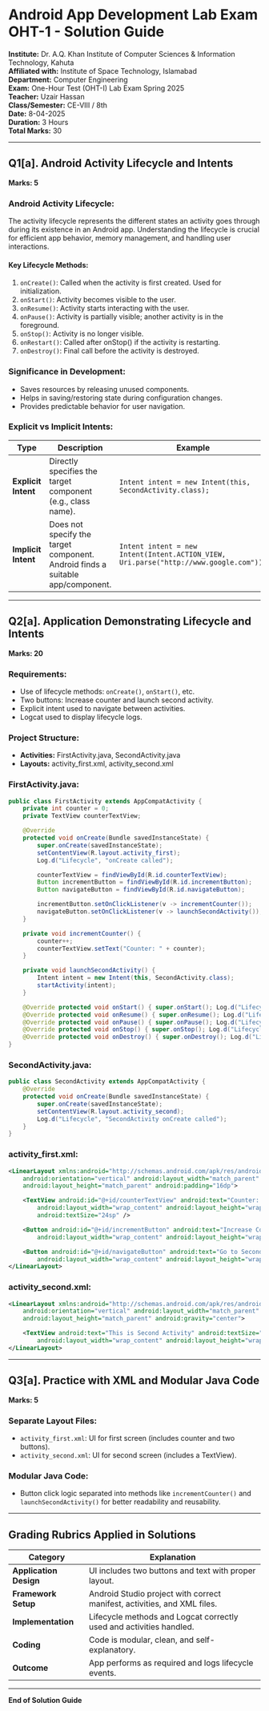 
# **Android App Development Lab Exam OHT-1 - Solution Guide**

**Institute:** Dr. A.Q. Khan Institute of Computer Sciences & Information Technology, Kahuta  
**Affiliated with:** Institute of Space Technology, Islamabad  
**Department:** Computer Engineering  
**Exam:** One-Hour Test (OHT-I) Lab Exam Spring 2025  
**Teacher:** Uzair Hassan  
**Class/Semester:** CE-VIII / 8th  
**Date:** 8-04-2025  
**Duration:** 3 Hours  
**Total Marks:** 30  

---

## **Q1[a]. Android Activity Lifecycle and Intents**  
**Marks: 5**  

### **Android Activity Lifecycle:**  
The activity lifecycle represents the different states an activity goes through during its existence in an Android app. Understanding the lifecycle is crucial for efficient app behavior, memory management, and handling user interactions.  

#### **Key Lifecycle Methods:**  
1. `onCreate()`: Called when the activity is first created. Used for initialization.
2. `onStart()`: Activity becomes visible to the user.
3. `onResume()`: Activity starts interacting with the user.
4. `onPause()`: Activity is partially visible; another activity is in the foreground.
5. `onStop()`: Activity is no longer visible.
6. `onRestart()`: Called after onStop() if the activity is restarting.
7. `onDestroy()`: Final call before the activity is destroyed.

### **Significance in Development:**  
- Saves resources by releasing unused components.
- Helps in saving/restoring state during configuration changes.
- Provides predictable behavior for user navigation.

### **Explicit vs Implicit Intents:**  

| Type        | Description | Example |
|-------------|-------------|---------|
| **Explicit Intent** | Directly specifies the target component (e.g., class name). | `Intent intent = new Intent(this, SecondActivity.class);` |
| **Implicit Intent** | Does not specify the target component. Android finds a suitable app/component. | `Intent intent = new Intent(Intent.ACTION_VIEW, Uri.parse("http://www.google.com"));` |

---

## **Q2[a]. Application Demonstrating Lifecycle and Intents**  
**Marks: 20**  

### **Requirements:**  
- Use of lifecycle methods: `onCreate()`, `onStart()`, etc.  
- Two buttons: Increase counter and launch second activity.  
- Explicit intent used to navigate between activities.  
- Logcat used to display lifecycle logs.  

### **Project Structure:**  
- **Activities:** FirstActivity.java, SecondActivity.java  
- **Layouts:** activity_first.xml, activity_second.xml  

### **FirstActivity.java:**  
```java
public class FirstActivity extends AppCompatActivity {
    private int counter = 0;
    private TextView counterTextView;

    @Override
    protected void onCreate(Bundle savedInstanceState) {
        super.onCreate(savedInstanceState);
        setContentView(R.layout.activity_first);
        Log.d("Lifecycle", "onCreate called");

        counterTextView = findViewById(R.id.counterTextView);
        Button incrementButton = findViewById(R.id.incrementButton);
        Button navigateButton = findViewById(R.id.navigateButton);

        incrementButton.setOnClickListener(v -> incrementCounter());
        navigateButton.setOnClickListener(v -> launchSecondActivity());
    }

    private void incrementCounter() {
        counter++;
        counterTextView.setText("Counter: " + counter);
    }

    private void launchSecondActivity() {
        Intent intent = new Intent(this, SecondActivity.class);
        startActivity(intent);
    }

    @Override protected void onStart() { super.onStart(); Log.d("Lifecycle", "onStart called"); }
    @Override protected void onResume() { super.onResume(); Log.d("Lifecycle", "onResume called"); }
    @Override protected void onPause() { super.onPause(); Log.d("Lifecycle", "onPause called"); }
    @Override protected void onStop() { super.onStop(); Log.d("Lifecycle", "onStop called"); }
    @Override protected void onDestroy() { super.onDestroy(); Log.d("Lifecycle", "onDestroy called"); }
}
```

### **SecondActivity.java:**  
```java
public class SecondActivity extends AppCompatActivity {
    @Override
    protected void onCreate(Bundle savedInstanceState) {
        super.onCreate(savedInstanceState);
        setContentView(R.layout.activity_second);
        Log.d("Lifecycle", "SecondActivity onCreate called");
    }
}
```

### **activity_first.xml:**  
```xml
<LinearLayout xmlns:android="http://schemas.android.com/apk/res/android"
    android:orientation="vertical" android:layout_width="match_parent"
    android:layout_height="match_parent" android:padding="16dp">

    <TextView android:id="@+id/counterTextView" android:text="Counter: 0"
        android:layout_width="wrap_content" android:layout_height="wrap_content"
        android:textSize="24sp" />

    <Button android:id="@+id/incrementButton" android:text="Increase Counter"
        android:layout_width="wrap_content" android:layout_height="wrap_content" />

    <Button android:id="@+id/navigateButton" android:text="Go to Second Activity"
        android:layout_width="wrap_content" android:layout_height="wrap_content" />
</LinearLayout>
```

### **activity_second.xml:**  
```xml
<LinearLayout xmlns:android="http://schemas.android.com/apk/res/android"
    android:orientation="vertical" android:layout_width="match_parent"
    android:layout_height="match_parent" android:gravity="center">

    <TextView android:text="This is Second Activity" android:textSize="20sp"
        android:layout_width="wrap_content" android:layout_height="wrap_content" />
</LinearLayout>
```

---

## **Q3[a]. Practice with XML and Modular Java Code**  
**Marks: 5**  

### **Separate Layout Files:**  
- `activity_first.xml`: UI for first screen (includes counter and two buttons).  
- `activity_second.xml`: UI for second screen (includes a TextView).  

### **Modular Java Code:**  
- Button click logic separated into methods like `incrementCounter()` and `launchSecondActivity()` for better readability and reusability.  

---

## **Grading Rubrics Applied in Solutions**  

| Category | Explanation |
|----------|-------------|
| **Application Design** | UI includes two buttons and text with proper layout. |
| **Framework Setup** | Android Studio project with correct manifest, activities, and XML files. |
| **Implementation** | Lifecycle methods and Logcat correctly used and activities handled. |
| **Coding** | Code is modular, clean, and self-explanatory. |
| **Outcome** | App performs as required and logs lifecycle events. |

---

**End of Solution Guide**
